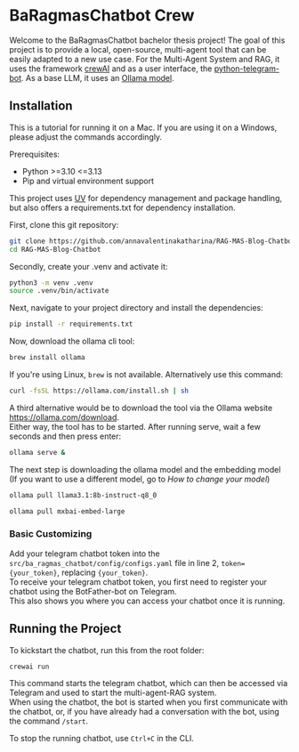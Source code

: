 # BaRagmasChatbot Crew

Welcome to the BaRagmasChatbot bachelor thesis project! The goal of this project is to provide a local, open-source, multi-agent tool that can be easily adapted to a new use case. 
For the Multi-Agent System and RAG, it uses the framework [crewAI](https://crewai.com) and as a user interface, the [python-telegram-bot](https://python-telegram-bot.org). As a base LLM, it uses an [Ollama model](https://ollama.com/library/llama3.1).

## Installation
This is a tutorial for running it on a Mac. If you are using it on a Windows, please adjust the commands accordingly.  

Prerequisites:
- Python >=3.10 <=3.13
- Pip and virtual environment support

This project uses [UV](https://docs.astral.sh/uv/) for dependency management and package handling, but also offers a requirements.txt for dependency installation.

First, clone this git repository:

```bash
git clone https://github.com/annavalentinakatharina/RAG-MAS-Blog-Chatbot.git
cd RAG-MAS-Blog-Chatbot
```

Secondly, create your .venv and activate it:

```bash
python3 -m venv .venv
source .venv/bin/activate
```

Next, navigate to your project directory and install the dependencies:
```bash
pip install -r requirements.txt
```
Now, download the ollama cli tool: 
```bash
brew install ollama
```
If you're using Linux, `brew` is not available. Alternatively use this command:
```bash
curl -fsSL https://ollama.com/install.sh | sh
```
A third alternative would be to download the tool via the Ollama website https://ollama.com/download.  
Either way, the tool has to be started. After running serve, wait a few seconds and then press enter: 
```bash
ollama serve &
```
The next step is downloading the ollama model and the embedding model (If you want to use a different model, go to *How to change your model*)
```bash
ollama pull llama3.1:8b-instruct-q8_0
```
```bash
ollama pull mxbai-embed-large
```

### Basic Customizing

Add your telegram chatbot token into the `src/ba_ragmas_chatbot/config/configs.yaml` file in line 2, `token={your_token}`, replacing `{your_token}`.  
To receive your telegram chatbot token, you first need to register your chatbot using the BotFather-bot on Telegram.  
This also shows you where you can access your chatbot once it is running.

## Running the Project

To kickstart the chatbot, run this from the root folder:

```bash
crewai run
```

This command starts the telegram chatbot, which can then be accessed via Telegram and used to start the multi-agent-RAG system.   
When using the chatbot, the bot is started when you first communicate with the chatbot, or, if you have already had a conversation with the bot, using the command `/start`.  

To stop the running chatbot, use `Ctrl+C` in the CLI.  



